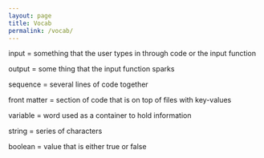 ```yaml
---
layout: page
title: Vocab
permalink: /vocab/
---
```

input = something that the user types in through code or the input function

output = some thing that the input function sparks 

sequence = several lines of code together 

front matter = section of code that is on top of files with key-values

variable = word used as a container to hold information

string = series of characters

boolean = value that is either true or false
